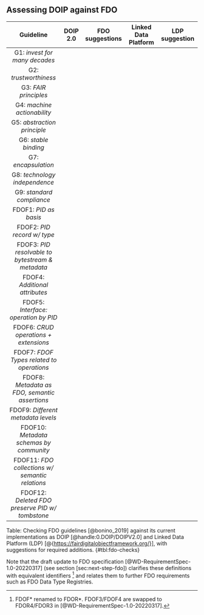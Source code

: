 ## Assessing DOIP against FDO 

| **Guideline**                                    | DOIP 2.0            | FDO suggestions     | Linked Data Platform | LDP suggestion       |
|:------------------------------------------------:|:-------------------:|:-------------------:|:--------------------:|:--------------------:|
| G1: _invest for many decades_                    |
| G2: _trustworthiness_                            |
| G3: _FAIR principles_                            |
| G4: _machine actionability_                      | 
| G5: _abstraction principle_                      |
| G6: _stable binding_                             |
| G7: _encapsulation_                              |
| G8: _technology independence_                    |
| G9: _standard compliance_                        |
| FDOF1: _PID as basis_                            |
| FDOF2: _PID record w/ type_                      | 
| FDOF3: _PID resolvable to bytestream & metadata_ |
| FDOF4: _Additional attributes_                   | 
| FDOF5: _Interface: operation by PID_             | 
| FDOF6: _CRUD operations + extensions_            |
| FDOF7: _FDOF Types related to operations_        |
| FDOF8: _Metadata as FDO, semantic assertions_    | 
| FDOF9: _Different metadata levels_               |
| FDOF10: _Metadata schemas by community_          |
| FDOF11: _FDO collections w/ semantic relations_  |
| FDOF12: _Deleted FDO preserve PID w/ tombstone_  |
Table: Checking FDO guidelines [@bonino_2019] against its current implementations as DOIP [@handle:0.DOIP/DOIPV2.0] and Linked Data Platform (LDP) [@{https://fairdigitalobjectframework.org/}], with suggestions for required additions.
{#tbl:fdo-checks}

Note that the draft update to FDO specification [@WD-RequirementSpec-1.0-20220317] (see section [sec:next-step-fdo]) clarifies these definitions with equivalent identifiers [^2] and relates them to further FDO requirements such as FDO Data Type Registries. 

[^2]: FDOF* renamed to FDOR*. FDOF3/FDOF4 are swapped to FDOR4/FDOR3 in [@WD-RequirementSpec-1.0-20220317].

